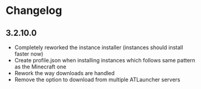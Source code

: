 # Changelog

## 3.2.10.0

-   Completely reworked the instance installer (instances should install faster now)
-   Create profile.json when installing instances which follows same pattern as the Minecraft one
-   Rework the way downloads are handled
-   Remove the option to download from multiple ATLauncher servers
